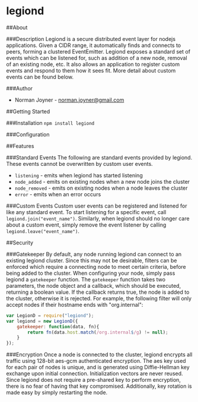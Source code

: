 legiond
======

##About

###Description
Legiond is a secure distributed event layer for nodejs applications. Given a CIDR range, it automatically finds and connects to peers, forming a clustered EventEmitter. Legiond exposes a standard set of events which can be listened for, such as addition of a new node, removal of an existing node, etc. It also allows an application to register custom events and respond to them how it sees fit. More detail about custom events can be found below.

###Author
* Norman Joyner - <norman.joyner@gmail.com>

##Getting Started

###Installation
```npm install legiond```

###Configuration

##Features

###Standard Events
The following are standard events provided by legiond. These events cannot be overwritten by custom user events.

* `listening` - emits when legiond has started listening
* `node_added` - emits on existing nodes when a new node joins the cluster
* `node_removed` - emits on existing nodes when a node leaves the cluster
* `error` - emits when an error occurs

###Custom Events
Custom user events can be registered and listened for like any standard event. To start listening for a specific event, call `legiond.join("event_name")`. Similarly, when legiond should no longer care about a custom event, simply remove the event listener by calling `legiond.leave("event_name")`.

##Security

###Gatekeeper
By default, any node running legiond can connect to an existing legiond cluster. Since this may not be desirable, filters can be enforced which require a connecting node to meet certain criteria, before being added to the cluster. When configuring your node, simply pass legiond a `gatekeeper` function. The `gatekeeper` function takes two parameters, the node object and a callback, which should be executed, returning a boolean value. If the callback returns true, the node is added to the cluster, otherwise it is rejected. For example, the following filter will only accept nodes if their hostname ends with "org.internal":

```javascript
var LegionD = require("legiond");
var legiond = new LegionD({
    gatekeeper: function(data, fn){
        return fn(data.host.match(/org.internal$/g) != null);
    }
});
```

###Encryption
Once a node is connected to the cluster, legiond encrypts all traffic using 128-bit aes-gcm authenticated encryption. The aes key used for each pair of nodes is unique, and is generated using Diffie-Hellman key exchange upon initial connection. Initialization vectors are never reused. Since legiond does not require a pre-shared key to perform encryption, there is no fear of having that key compromised. Additionally, key rotation is made easy by simply restarting the node.
